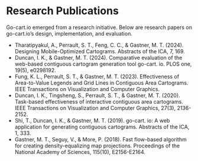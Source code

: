 # Research Publications

Go-cart.io emerged from a research initiative. Below are research papers on go-cart.io’s design, implementation, and evaluation.

- Tharatipyakul, A., Perrault, S. T., Feng, C. C., & Gastner, M. T. (2024). Designing Mobile-Optimized Cartograms. Abstracts of the ICA, 7, 169.
- Duncan, I. K., & Gastner, M. T. (2024). Comparative evaluation of the web-based contiguous cartogram generation tool go-cart. io. PLOS one, 19(5), e0298192.
- Fung, K. L., Perrault, S. T., & Gastner, M. T. (2023). Effectiveness of Area-to-Value Legends and Grid Lines in Contiguous Area Cartograms. IEEE Transactions on Visualization and Computer Graphics.
- Duncan, I. K., Tingsheng, S., Perrault, S. T., & Gastner, M. T. (2020). Task-based effectiveness of interactive contiguous area cartograms. IEEE Transactions on Visualization and Computer Graphics, 27(3), 2136-2152.
- Shi, T., Duncan, I. K., & Gastner, M. T. (2019). go-cart. io: A web application for generating contiguous cartograms. Abstracts of the ICA, 1, 333.
- Gastner, M. T., Seguy, V., & More, P. (2018). Fast flow-based algorithm for creating density-equalizing map projections. Proceedings of the National Academy of Sciences, 115(10), E2156-E2164.
